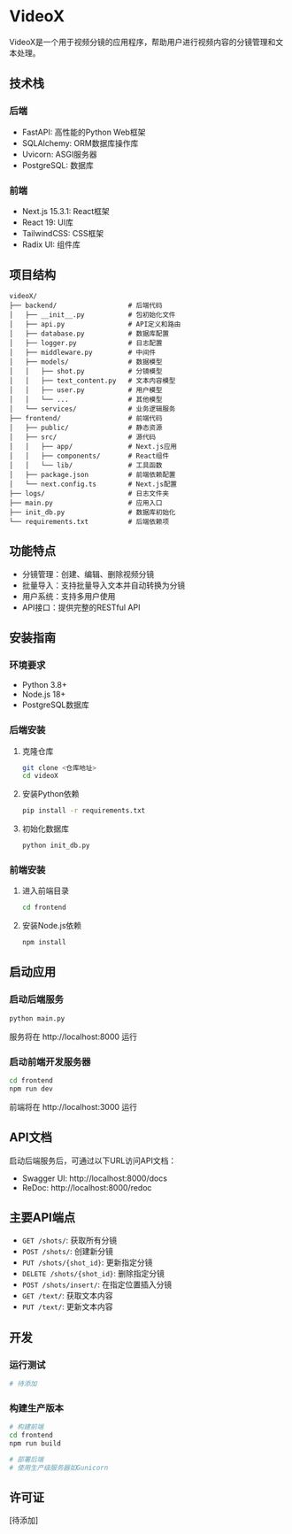 # VideoX

VideoX是一个用于视频分镜的应用程序，帮助用户进行视频内容的分镜管理和文本处理。

## 技术栈

### 后端
- FastAPI: 高性能的Python Web框架
- SQLAlchemy: ORM数据库操作库
- Uvicorn: ASGI服务器
- PostgreSQL: 数据库

### 前端
- Next.js 15.3.1: React框架
- React 19: UI库
- TailwindCSS: CSS框架
- Radix UI: 组件库

## 项目结构

```
videoX/
├── backend/                  # 后端代码
│   ├── __init__.py           # 包初始化文件
│   ├── api.py                # API定义和路由
│   ├── database.py           # 数据库配置
│   ├── logger.py             # 日志配置
│   ├── middleware.py         # 中间件
│   ├── models/               # 数据模型
│   │   ├── shot.py           # 分镜模型
│   │   ├── text_content.py   # 文本内容模型
│   │   ├── user.py           # 用户模型
│   │   └── ...               # 其他模型
│   └── services/             # 业务逻辑服务
├── frontend/                 # 前端代码
│   ├── public/               # 静态资源
│   ├── src/                  # 源代码
│   │   ├── app/              # Next.js应用
│   │   ├── components/       # React组件
│   │   └── lib/              # 工具函数
│   ├── package.json          # 前端依赖配置
│   └── next.config.ts        # Next.js配置
├── logs/                     # 日志文件夹
├── main.py                   # 应用入口
├── init_db.py                # 数据库初始化
└── requirements.txt          # 后端依赖项
```

## 功能特点

- 分镜管理：创建、编辑、删除视频分镜
- 批量导入：支持批量导入文本并自动转换为分镜
- 用户系统：支持多用户使用
- API接口：提供完整的RESTful API

## 安装指南

### 环境要求
- Python 3.8+
- Node.js 18+
- PostgreSQL数据库

### 后端安装
1. 克隆仓库
   ```bash
   git clone <仓库地址>
   cd videoX
   ```

2. 安装Python依赖
   ```bash
   pip install -r requirements.txt
   ```

3. 初始化数据库
   ```bash
   python init_db.py
   ```

### 前端安装
1. 进入前端目录
   ```bash
   cd frontend
   ```

2. 安装Node.js依赖
   ```bash
   npm install
   ```

## 启动应用

### 启动后端服务
```bash
python main.py
```
服务将在 http://localhost:8000 运行

### 启动前端开发服务器
```bash
cd frontend
npm run dev
```
前端将在 http://localhost:3000 运行

## API文档

启动后端服务后，可通过以下URL访问API文档：

- Swagger UI: http://localhost:8000/docs
- ReDoc: http://localhost:8000/redoc

## 主要API端点

- `GET /shots/`: 获取所有分镜
- `POST /shots/`: 创建新分镜
- `PUT /shots/{shot_id}`: 更新指定分镜
- `DELETE /shots/{shot_id}`: 删除指定分镜
- `POST /shots/insert/`: 在指定位置插入分镜
- `GET /text/`: 获取文本内容
- `PUT /text/`: 更新文本内容

## 开发

### 运行测试
```bash
# 待添加
```

### 构建生产版本
```bash
# 构建前端
cd frontend
npm run build

# 部署后端
# 使用生产级服务器如Gunicorn
```

## 许可证

[待添加] 